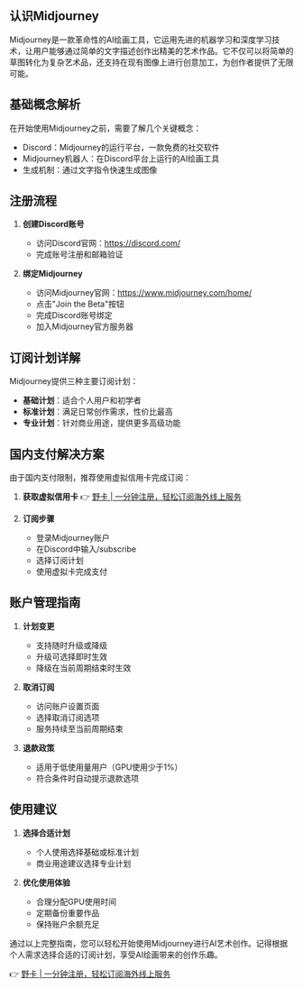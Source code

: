 ## 认识Midjourney

Midjourney是一款革命性的AI绘画工具，它运用先进的机器学习和深度学习技术，让用户能够通过简单的文字描述创作出精美的艺术作品。它不仅可以将简单的草图转化为复杂艺术品，还支持在现有图像上进行创意加工，为创作者提供了无限可能。

## 基础概念解析

在开始使用Midjourney之前，需要了解几个关键概念：

- Discord：Midjourney的运行平台，一款免费的社交软件
- Midjourney机器人：在Discord平台上运行的AI绘画工具
- 生成机制：通过文字指令快速生成图像

## 注册流程

1. **创建Discord账号**
   - 访问Discord官网：https://discord.com/
   - 完成账号注册和邮箱验证

2. **绑定Midjourney**
   - 访问Midjourney官网：https://www.midjourney.com/home/
   - 点击"Join the Beta"按钮
   - 完成Discord账号绑定
   - 加入Midjourney官方服务器

## 订阅计划详解

Midjourney提供三种主要订阅计划：

- **基础计划**：适合个人用户和初学者
- **标准计划**：满足日常创作需求，性价比最高
- **专业计划**：针对商业用途，提供更多高级功能

## 国内支付解决方案

由于国内支付限制，推荐使用虚拟信用卡完成订阅：

1. **获取虚拟信用卡**
   👉 [野卡 | 一分钟注册，轻松订阅海外线上服务](https://bit.ly/bewildcard)

2. **订阅步骤**
   - 登录Midjourney账户
   - 在Discord中输入/subscribe
   - 选择订阅计划
   - 使用虚拟卡完成支付

## 账户管理指南

1. **计划变更**
   - 支持随时升级或降级
   - 升级可选择即时生效
   - 降级在当前周期结束时生效

2. **取消订阅**
   - 访问账户设置页面
   - 选择取消订阅选项
   - 服务持续至当前周期结束

3. **退款政策**
   - 适用于低使用量用户（GPU使用少于1%）
   - 符合条件时自动提示退款选项

## 使用建议

1. **选择合适计划**
   - 个人使用选择基础或标准计划
   - 商业用途建议选择专业计划

2. **优化使用体验**
   - 合理分配GPU使用时间
   - 定期备份重要作品
   - 保持账户余额充足

通过以上完整指南，您可以轻松开始使用Midjourney进行AI艺术创作。记得根据个人需求选择合适的订阅计划，享受AI绘画带来的创作乐趣。

👉 [野卡 | 一分钟注册，轻松订阅海外线上服务](https://bit.ly/bewildcard)